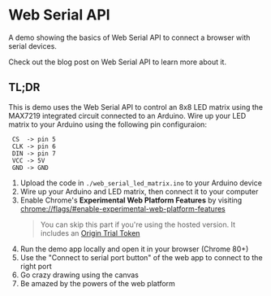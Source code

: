 # Web Serial API

A demo showing the basics of Web Serial API to connect a browser with serial devices.

Check out the blog post on Web Serial API to learn more about it.

## TL;DR

This is demo uses the Web Serial API to control an 8x8 LED matrix using the MAX7219 integrated circuit connected to an Arduino. Wire up your LED matrix to your Arduino using the following pin configuraion:

``` 
 CS  -> pin 5 
 CLK -> pin 6
 DIN -> pin 7
 VCC -> 5V
 GND -> GND
 ``` 

1. Upload the code in `./web_serial_led_matrix.ino` to your Arduino device
1. Wire up your Arduino and LED matrix, then connect it to your computer
1. Enable Chrome's **Experimental Web Platform Features** by visiting [chrome://flags/#enable-experimental-web-platform-features](chrome://flags/#enable-experimental-web-platform-features)
    > You can skip this part if you're using the hosted version. It includes an [Origin Trial Token](https://www.chromium.org/blink/origin-trials)
1. Run the demo app locally and open it in your browser (Chrome 80+)
1. Use the "Connect to serial port button" of the web app to connect to the right port
1. Go crazy drawing using the canvas
1. Be amazed by the powers of the web platform
